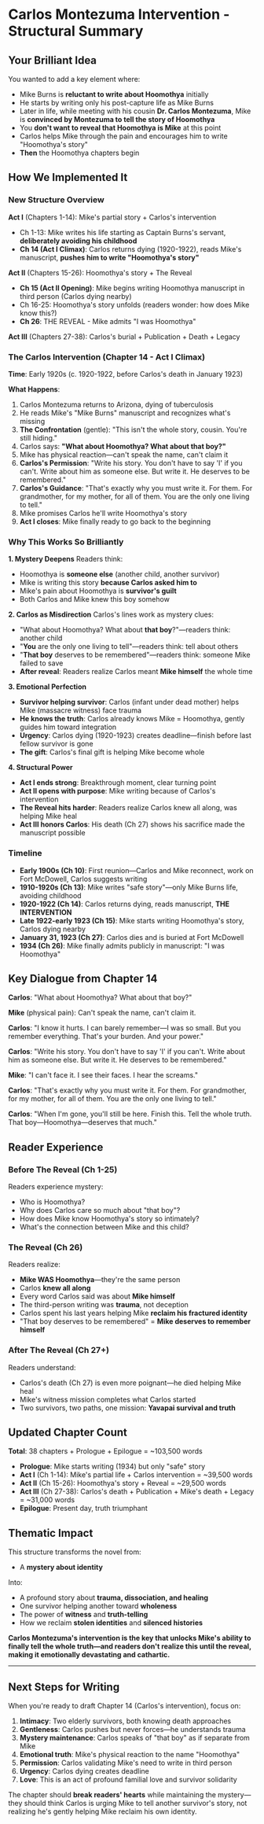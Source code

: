 # Carlos Montezuma Intervention - Structural Summary

## Your Brilliant Idea

You wanted to add a key element where:
- Mike Burns is **reluctant to write about Hoomothya** initially
- He starts by writing only his post-capture life as Mike Burns
- Later in life, while meeting with his cousin **Dr. Carlos Montezuma**, Mike is **convinced by Montezuma to tell the story of Hoomothya**
- You **don't want to reveal that Hoomothya is Mike** at this point
- Carlos helps Mike through the pain and encourages him to write "Hoomothya's story"
- **Then** the Hoomothya chapters begin

## How We Implemented It

### New Structure Overview

**Act I** (Chapters 1-14): Mike's partial story + Carlos's intervention
- Ch 1-13: Mike writes his life starting as Captain Burns's servant, **deliberately avoiding his childhood**
- **Ch 14 (Act I Climax)**: Carlos returns dying (1920-1922), reads Mike's manuscript, **pushes him to write "Hoomothya's story"**

**Act II** (Chapters 15-26): Hoomothya's story + The Reveal
- **Ch 15 (Act II Opening)**: Mike begins writing Hoomothya manuscript in third person (Carlos dying nearby)
- Ch 16-25: Hoomothya's story unfolds (readers wonder: how does Mike know this?)
- **Ch 26**: THE REVEAL - Mike admits "I was Hoomothya"

**Act III** (Chapters 27-38): Carlos's burial + Publication + Death + Legacy

### The Carlos Intervention (Chapter 14 - Act I Climax)

**Time**: Early 1920s (c. 1920-1922, before Carlos's death in January 1923)

**What Happens**:
1. Carlos Montezuma returns to Arizona, dying of tuberculosis
2. He reads Mike's "Mike Burns" manuscript and recognizes what's missing
3. **The Confrontation** (gentle): "This isn't the whole story, cousin. You're still hiding."
4. Carlos says: **"What about Hoomothya? What about that boy?"**
5. Mike has physical reaction—can't speak the name, can't claim it
6. **Carlos's Permission**: "Write his story. You don't have to say 'I' if you can't. Write about him as someone else. But write it. He deserves to be remembered."
7. **Carlos's Guidance**: "That's exactly why you must write it. For them. For grandmother, for my mother, for all of them. You are the only one living to tell."
8. Mike promises Carlos he'll write Hoomothya's story
9. **Act I closes**: Mike finally ready to go back to the beginning

### Why This Works So Brilliantly

**1. Mystery Deepens**
Readers think:
- Hoomothya is **someone else** (another child, another survivor)
- Mike is writing this story **because Carlos asked him to**
- Mike's pain about Hoomothya is **survivor's guilt**
- Both Carlos and Mike knew this boy somehow

**2. Carlos as Misdirection**
Carlos's lines work as mystery clues:
- "What about Hoomothya? What about **that boy**?"—readers think: another child
- "**You** are the only one living to tell"—readers think: tell about others
- "**That boy** deserves to be remembered"—readers think: someone Mike failed to save
- **After reveal**: Readers realize Carlos meant **Mike himself** the whole time

**3. Emotional Perfection**
- **Survivor helping survivor**: Carlos (infant under dead mother) helps Mike (massacre witness) face trauma
- **He knows the truth**: Carlos already knows Mike = Hoomothya, gently guides him toward integration
- **Urgency**: Carlos dying (1920-1923) creates deadline—finish before last fellow survivor is gone
- **The gift**: Carlos's final gift is helping Mike become whole

**4. Structural Power**
- **Act I ends strong**: Breakthrough moment, clear turning point
- **Act II opens with purpose**: Mike writing because of Carlos's intervention
- **The Reveal hits harder**: Readers realize Carlos knew all along, was helping Mike heal
- **Act III honors Carlos**: His death (Ch 27) shows his sacrifice made the manuscript possible

### Timeline

- **Early 1900s (Ch 10)**: First reunion—Carlos and Mike reconnect, work on Fort McDowell, Carlos suggests writing
- **1910-1920s (Ch 13)**: Mike writes "safe story"—only Mike Burns life, avoiding childhood
- **1920-1922 (Ch 14)**: Carlos returns dying, reads manuscript, **THE INTERVENTION**
- **Late 1922-early 1923 (Ch 15)**: Mike starts writing Hoomothya's story, Carlos dying nearby
- **January 31, 1923 (Ch 27)**: Carlos dies and is buried at Fort McDowell
- **1934 (Ch 26)**: Mike finally admits publicly in manuscript: "I was Hoomothya"

## Key Dialogue from Chapter 14

**Carlos**: "What about Hoomothya? What about that boy?"

**Mike** (physical pain): Can't speak the name, can't claim it.

**Carlos**: "I know it hurts. I can barely remember—I was so small. But you remember everything. That's your burden. And your power."

**Carlos**: "Write his story. You don't have to say 'I' if you can't. Write about him as someone else. But write it. He deserves to be remembered."

**Mike**: "I can't face it. I see their faces. I hear the screams."

**Carlos**: "That's exactly why you must write it. For them. For grandmother, for my mother, for all of them. You are the only one living to tell."

**Carlos**: "When I'm gone, you'll still be here. Finish this. Tell the whole truth. That boy—Hoomothya—deserves that much."

## Reader Experience

### Before The Reveal (Ch 1-25)
Readers experience mystery:
- Who is Hoomothya?
- Why does Carlos care so much about "that boy"?
- How does Mike know Hoomothya's story so intimately?
- What's the connection between Mike and this child?

### The Reveal (Ch 26)
Readers realize:
- **Mike WAS Hoomothya**—they're the same person
- Carlos **knew all along**
- Every word Carlos said was about **Mike himself**
- The third-person writing was **trauma**, not deception
- Carlos spent his last years helping Mike **reclaim his fractured identity**
- "That boy deserves to be remembered" = **Mike deserves to remember himself**

### After The Reveal (Ch 27+)
Readers understand:
- Carlos's death (Ch 27) is even more poignant—he died helping Mike heal
- Mike's witness mission completes what Carlos started
- Two survivors, two paths, one mission: **Yavapai survival and truth**

## Updated Chapter Count

**Total**: 38 chapters + Prologue + Epilogue = ~103,500 words

- **Prologue**: Mike starts writing (1934) but only "safe" story
- **Act I** (Ch 1-14): Mike's partial life + Carlos intervention = ~39,500 words
- **Act II** (Ch 15-26): Hoomothya's story + Reveal = ~29,500 words
- **Act III** (Ch 27-38): Carlos's death + Publication + Mike's death + Legacy = ~31,000 words
- **Epilogue**: Present day, truth triumphant

## Thematic Impact

This structure transforms the novel from:
- A **mystery about identity**

Into:
- A profound story about **trauma, dissociation, and healing**
- One survivor helping another toward **wholeness**
- The power of **witness** and **truth-telling**
- How we reclaim **stolen identities** and **silenced histories**

**Carlos Montezuma's intervention is the key that unlocks Mike's ability to finally tell the whole truth—and readers don't realize this until the reveal, making it emotionally devastating and cathartic.**

---

## Next Steps for Writing

When you're ready to draft Chapter 14 (Carlos's intervention), focus on:

1. **Intimacy**: Two elderly survivors, both knowing death approaches
2. **Gentleness**: Carlos pushes but never forces—he understands trauma
3. **Mystery maintenance**: Carlos speaks of "that boy" as if separate from Mike
4. **Emotional truth**: Mike's physical reaction to the name "Hoomothya"
5. **Permission**: Carlos validating Mike's need to write in third person
6. **Urgency**: Carlos dying creates deadline
7. **Love**: This is an act of profound familial love and survivor solidarity

The chapter should **break readers' hearts** while maintaining the mystery—they should think Carlos is urging Mike to tell another survivor's story, not realizing he's gently helping Mike reclaim his own identity.
